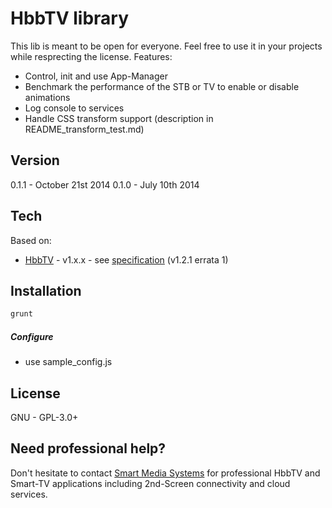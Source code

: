 HbbTV library
=========

This lib is meant to be open for everyone. Feel free to use it in your projects while resprecting the license.
Features:

  - Control, init and use App-Manager
  - Benchmark the performance of the STB or TV to enable or disable animations
  - Log console to services
  - Handle CSS transform support (description in README_transform_test.md)



Version
----
0.1.1 - October 21st 2014
0.1.0 - July 10th 2014

Tech
-----------

Based on:

* [HbbTV] - v1.x.x - see [specification] (v1.2.1 errata 1)


Installation
--------------

```sh
grunt
```

##### Configure

* use sample_config.js




License
----

GNU - GPL-3.0+



Need professional help?
--------------
Don't hesitate to contact [Smart Media Systems] for professional HbbTV and Smart-TV applications including 2nd-Screen connectivity and cloud services.



[HbbTV]:http://hbbtv.org
[Smart Media Systems]:http://smartmedia-systems.de
[specification]:http://goo.gl/hVQChE